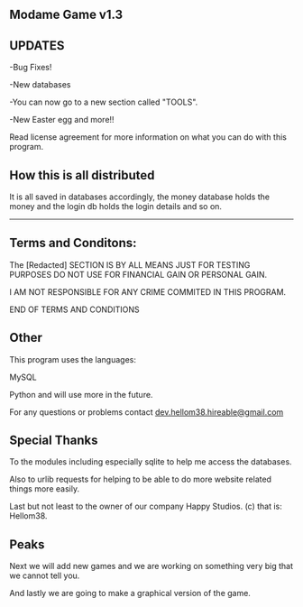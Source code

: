 
Modame Game v1.3
-
UPDATES
-
-Bug Fixes!

-New databases

-You can now go to a new section called "TOOLS".

-New Easter egg and more!!

Read license agreement for more information on what you can do with this program.

How this is all distributed
-

It is all saved in databases accordingly, the money database holds the money and the login db holds the login details and so on.






-----




Terms and Conditons:
-
The [Redacted] SECTION IS BY ALL MEANS JUST FOR TESTING PURPOSES DO NOT USE FOR FINANCIAL GAIN OR PERSONAL GAIN.

I AM NOT RESPONSIBLE FOR ANY CRIME COMMITED IN THIS PROGRAM.

END OF TERMS AND CONDITIONS


Other
-
This program uses the languages:

MySQL

Python
and will use more in the future.

For any questions or problems contact dev.hellom38.hireable@gmail.com

Special Thanks
-
To the modules including especially sqlite to help me access the databases.

Also to urlib requests for helping to be able to do more website related things more easily.

Last but not least to the owner of our company Happy Studios. (c) that is: Hellom38.











Peaks
-
Next we will add new games and we are working on something very big that we cannot tell you.

And lastly we are going to make a graphical version of the game.
